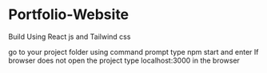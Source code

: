# Portfolio-Website
Build Using React js and Tailwind css

go to your project folder using command prompt
type npm start and enter
If browser does not open the project type localhost:3000 in the browser
